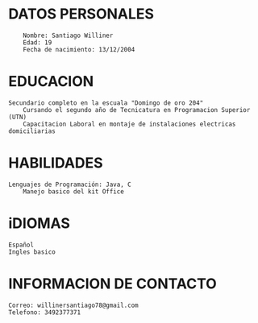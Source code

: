 # DATOS PERSONALES
        Nombre: Santiago Williner
        Edad: 19
        Fecha de nacimiento: 13/12/2004

# EDUCACION 
	Secundario completo en la escuala "Domingo de oro 204"
        Cursando el segundo año de Tecnicatura en Programacion Superior (UTN)
        Capacitacion Laboral en montaje de instalaciones electricas domiciliarias

# HABILIDADES
	Lenguajes de Programación: Java, C
        Manejo basico del kit Office

# iDIOMAS 
	Español
	Ingles basico

# INFORMACION DE CONTACTO
	Correo: willinersantiago78@gmail.com
	Telefono: 3492377371